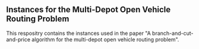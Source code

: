 ## Instances for the Multi-Depot Open Vehicle Routing Problem

This respositry contains the instances used in the paper "A branch-and-cut-and-price algorithm for the multi-depot open vehicle routing problem".
